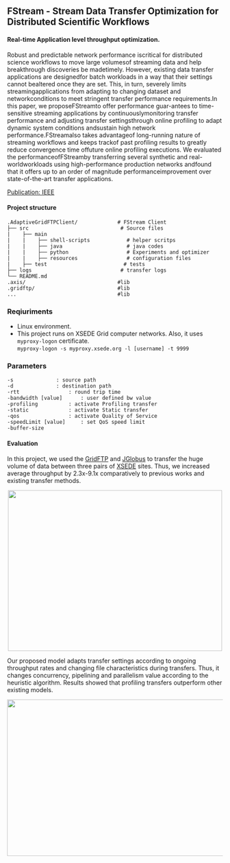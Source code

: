 ## FStream - Stream Data Transfer Optimization for Distributed Scientific Workflows

#### Real-time Application level throughput optimization. 

Robust   and   predictable   network   performance   iscritical for distributed science workflows to move large volumesof  streaming  data  and  help  breakthrough  discoveries  be  madetimely. However, existing data transfer applications are designedfor  batch  workloads  in  a  way  that  their  settings  cannot  bealtered once they are set. This, in turn, severely limits streamingapplications  from  adapting  to  changing  dataset  and  networkconditions to meet stringent transfer performance requirements.In  this  paper,  we  proposeFStreamto  offer  performance  guar-antees  to  time-sensitive  streaming  applications  by  continuouslymonitoring transfer performance and adjusting transfer settingsthrough online profiling to adapt dynamic system conditions andsustain high network performance.FStreamalso takes advantageof  long-running  nature  of  streaming  workflows  and  keeps  trackof  past  profiling  results  to  greatly  reduce  convergence  time  offuture online profiling executions. We evaluated the performanceofFStreamby   transferring   several   synthetic   and   real-worldworkloads   using   high-performance   production   networks   andfound  that  it  offers  up  to  an  order  of  magnitude  performanceimprovement  over  state-of-the-art  transfer  applications.

[Publication: IEEE](https://ieeexplore.ieee.org/document/9229586)

#### Project structure
```
.AdaptiveGridFTPClient/             # FStream Client
├── src                              # Source files 
|    ├── main                
|    |    ├── shell-scripts            # helper scritps
|    |    ├── java                     # java codes
|    |    ├── python                   # Experiments and optimizer
|    |    ├── resources                # configuration files
|    ├── test                         # tests
├── logs                             # transfer logs
└── README.md
.axis/                              #lib
.gridftp/                           #lib
...                                 #lib
```
### Reqiuriments
- Linux environment. 
- This project runs on XSEDE Grid computer networks. Also, it uses `myproxy-logon` certificate.<br>
```myproxy-logon -s myproxy.xsede.org -l [username] -t 9999```

### Parameters
```
-s				: source path
-d				: destination path
-rtt				: round trip time 
-bandwidth [value]		: user defined bw value
-profiling			: activate Profiling transfer
-static				: activate Static transfer
-qos				: activate Quality of Service
-speedLimit [value]		: set QoS speed limit
-buffer-size
```

#### Evaluation
In this project, we used the [GridFTP](https://en.wikipedia.org/wiki/GridFTP) and [JGlobus](https://github.com/jglobus/JGlobus/) to transfer the huge volume of data between three pairs of [XSEDE](https://www.xsede.org/) sites. Thus, we increased average throughput by 2.3x-9.1x comparatively to previous works and existing transfer methods.  

<p align="center">
  <img width="500" height="375" src="https://raw.githubusercontent.com/dauut/FStream/master/imgs/st2_comet_results.png">
</p>

Our proposed model adapts transfer settings according to ongoing throughput rates and changing file characteristics during transfers. Thus, it changes concurrency, pipelining and parallelism value according to the heuristic algorithm. Results showed that profiling transfers outperform other existing models. 

<p align="center">
  <img width="720" height="365" src="https://github.com/dauut/FStream/blob/master/imgs/inst-throughput.png?raw=true">
</p>
